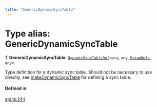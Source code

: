 ```yaml
---
title: "GenericDynamicSyncTable"
---
```

# Type alias: GenericDynamicSyncTable

Ƭ **GenericDynamicSyncTable**: [`DynamicSyncTableDef`](../interfaces/DynamicSyncTableDef.md)<`any`, `any`, [`ParamDefs`](ParamDefs.md), `any`\>

Type definition for a dynamic sync table.
Should not be necessary to use directly, see [makeDynamicSyncTable](../functions/makeDynamicSyncTable.md)
for defining a sync table.

#### Defined in

[api.ts:244](https://github.com/coda/packs-sdk/blob/main/api.ts#L244)
